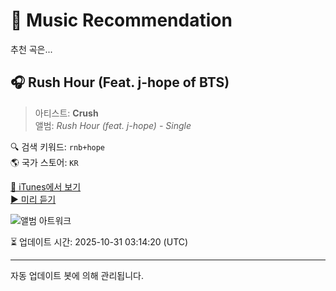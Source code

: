 
# 🎵 Music Recommendation

추천 곡은...

## 🎧 Rush Hour (Feat. j-hope of BTS)  
> 아티스트: **Crush**  
> 앨범: _Rush Hour (feat. j-hope) - Single_  

🔍 검색 키워드: `rnb+hope`  
🌎 국가 스토어: `KR`

[🔗 iTunes에서 보기](https://music.apple.com/kr/album/rush-hour-feat-j-hope-of-bts/1698676528?i=1698676531&uo=4)  
[▶️ 미리 듣기](https://audio-ssl.itunes.apple.com/itunes-assets/AudioPreview116/v4/6e/7a/92/6e7a9255-4c63-9621-50b4-3f08904ee1a5/mzaf_12218227715858523994.plus.aac.p.m4a)

![앨범 아트워크](https://is1-ssl.mzstatic.com/image/thumb/Music116/v4/c1/7f/e4/c17fe487-3766-9698-d823-915e43d5d6e6/8809887700209.jpg/100x100bb.jpg)

⏳ 업데이트 시간: 2025-10-31 03:14:20 (UTC)

---
자동 업데이트 봇에 의해 관리됩니다.

